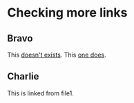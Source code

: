 # Checking more links

## Bravo

This [doesn't exists](#alpha).
This [one does](#bravo).

## Charlie

This is linked from file1.